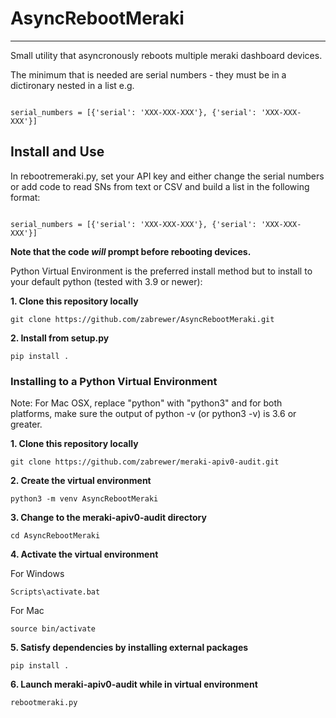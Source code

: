 # AsyncRebootMeraki #
-----------------
Small utility that asyncronously reboots multiple meraki dashboard devices.

The minimum that is needed are serial numbers - they must be in a dictironary nested in a list e.g.

```

serial_numbers = [{'serial': 'XXX-XXX-XXX'}, {'serial': 'XXX-XXX-XXX'}]

```


## Install and Use

In rebootremeraki.py, set your API key and either change the serial numbers or add code to read SNs from text or CSV and build a list in the following format:

```

serial_numbers = [{'serial': 'XXX-XXX-XXX'}, {'serial': 'XXX-XXX-XXX'}]

```

**Note that the code *will* prompt before rebooting devices.**


Python Virtual Environment is the preferred install method but to install to your default python (tested with 3.9 or newer):

**1. Clone this repository locally**
```
git clone https://github.com/zabrewer/AsyncRebootMeraki.git
```
**2. Install from setup.py**

```
pip install .
```

### Installing to a Python Virtual Environment

Note: For Mac OSX, replace "python" with "python3" and for both platforms, make sure the output of python -v (or python3 -v) is 3.6 or greater.

**1. Clone this repository locally**
```
git clone https://github.com/zabrewer/meraki-apiv0-audit.git
```
**2. Create the virtual environment**
```
python3 -m venv AsyncRebootMeraki
```

**3. Change to the meraki-apiv0-audit directory**
```
cd AsyncRebootMeraki
```

**4. Activate the virtual environment**

For Windows
```
Scripts\activate.bat
```

For Mac
```
source bin/activate
```

**5. Satisfy dependencies by installing external packages**
```
pip install .
```

**6. Launch meraki-apiv0-audit while in virtual environment**
```
rebootmeraki.py
```